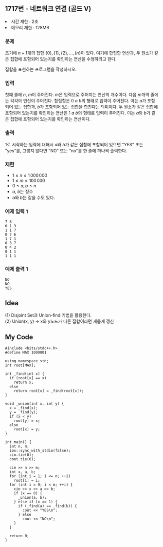 ## 1717번 - 네트워크 연결 (골드 V)

<li>시간 제한 : 2초</li>
<li>메모리 제한 : 128MB</li>

### 문제
초기에 $n+1$개의 집합 $\{0\}, \{1\}, \{2\}, \dots , \{n\}$이 있다. 여기에 합집합 연산과, 두 원소가 같은 집합에 포함되어 있는지를 확인하는 연산을 수행하려고 한다.<br>

집합을 표현하는 프로그램을 작성하시오.<br>

### 입력
첫째 줄에 $n$, $m$이 주어진다. $m$은 입력으로 주어지는 연산의 개수이다. 다음 $m$개의 줄에는 각각의 연산이 주어진다. 합집합은 $0$ $a$ $b$의 형태로 입력이 주어진다. 이는 $a$가 포함되어 있는 집합과, $b$가 포함되어 있는 집합을 합친다는 의미이다. 두 원소가 같은 집합에 포함되어 있는지를 확인하는 연산은 $1$ $a$ $b$의 형태로 입력이 주어진다. 이는 $a$와 $b$가 같은 집합에 포함되어 있는지를 확인하는 연산이다.<br>

### 출력
1로 시작하는 입력에 대해서 $a$와 $b$가 같은 집합에 포함되어 있으면 "YES" 또는 "yes"를, 그렇지 않다면 "NO" 또는 "no"를 한 줄에 하나씩 출력한다.<br>

### 제한
- $1 ≤ n ≤ 1\,000\,000$ 
- $1 ≤ m ≤ 100\,000$ 
- $0 ≤ a, b ≤ n$ 
- $a$, $b$는 정수
- $a$와 $b$는 같을 수도 있다.
 
### 예제 입력 1
```
7 8
0 1 3
1 1 7
0 7 6
1 7 1
0 3 7
0 4 2
0 1 1
1 1 1
```
### 예제 출력 1
```
NO
NO
YES
```

## Idea
(1) Disjoint Set과 Union-find 기법을 활용한다.<br>
(2) Union(x, y) => x와 y노드가 다른 집합이라면 새롭게 갱신<br>

## My Code
```
#include <bits/stdc++.h>
#define MAX 1000001

using namespace std;
int root[MAX];

int _find(int x) {
  if (root[x] == x)
    return x;
  else
    return root[x] = _find(root[x]);
}

void _union(int x, int y) {
  x = _find(x);
  y = _find(y);
  if (x < y)
    root[y] = x;
  else
    root[x] = y;
}

int main() {
  int n, m;
  ios::sync_with_stdio(false);
  cin.tie(0);
  cout.tie(0);

  cin >> n >> m;
  int x, a, b;
  for (int i = 1; i <= n; ++i)
    root[i] = i;
  for (int i = 0; i < m; ++i) {
    cin >> x >> a >> b;
    if (x == 0) {
      _union(a, b);
    } else if (x == 1) {
      if (_find(a) == _find(b)) {
        cout << "YES\n";
      } else
        cout << "NO\n";
    }
  }

  return 0;
}
```
